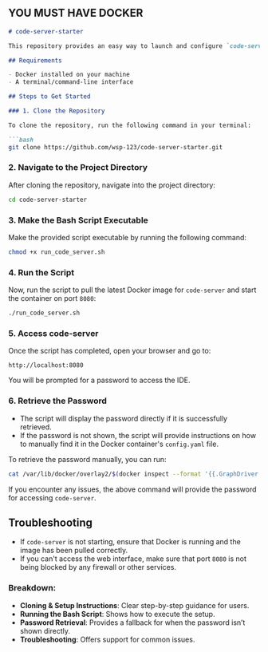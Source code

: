 YOU MUST HAVE DOCKER
-
````markdown
# code-server-starter

This repository provides an easy way to launch and configure `code-server` (a web-based IDE) using Docker. Follow the instructions below to clone the repository, run the script, and access `code-server` on your local machine.

## Requirements

- Docker installed on your machine
- A terminal/command-line interface

## Steps to Get Started

### 1. Clone the Repository

To clone the repository, run the following command in your terminal:

```bash
git clone https://github.com/wsp-123/code-server-starter.git
````

### 2. Navigate to the Project Directory

After cloning the repository, navigate into the project directory:

```bash
cd code-server-starter
```

### 3. Make the Bash Script Executable

Make the provided script executable by running the following command:

```bash
chmod +x run_code_server.sh
```

### 4. Run the Script

Now, run the script to pull the latest Docker image for `code-server` and start the container on port `8080`:

```bash
./run_code_server.sh
```

### 5. Access code-server

Once the script has completed, open your browser and go to:

```
http://localhost:8080
```

You will be prompted for a password to access the IDE.

### 6. Retrieve the Password

* The script will display the password directly if it is successfully retrieved.
* If the password is not shown, the script will provide instructions on how to manually find it in the Docker container's `config.yaml` file.

To retrieve the password manually, you can run:

```bash
cat /var/lib/docker/overlay2/$(docker inspect --format '{{.GraphDriver.Data.LowerDir}}' tender_dhawan | cut -d/ -f4-)/merged/home/coder/.config/code-server/config.yaml
```

If you encounter any issues, the above command will provide the password for accessing `code-server`.

## Troubleshooting

* If `code-server` is not starting, ensure that Docker is running and the image has been pulled correctly.
* If you can't access the web interface, make sure that port `8080` is not being blocked by any firewall or other services.

### Breakdown:
- **Cloning & Setup Instructions**: Clear step-by-step guidance for users.
- **Running the Bash Script**: Shows how to execute the setup.
- **Password Retrieval**: Provides a fallback for when the password isn’t shown directly.
- **Troubleshooting**: Offers support for common issues.
```
